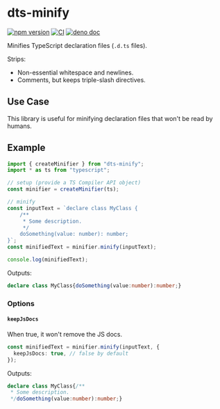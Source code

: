 # dts-minify

[![npm version](https://badge.fury.io/js/dts-minify.svg)](https://badge.fury.io/js/dts-minify)
[![CI](https://github.com/dsherret/dts-minify/workflows/CI/badge.svg)](https://github.com/dsherret/dts-minify/actions?query=workflow%3ACI)
[![deno doc](https://doc.deno.land/badge.svg)](https://doc.deno.land/https/deno.land/x/dts_minify/mod.ts)

Minifies TypeScript declaration files (`.d.ts` files).

Strips:

- Non-essential whitespace and newlines.
- Comments, but keeps triple-slash directives.

## Use Case

This library is useful for minifying declaration files that won't be read by
humans.

## Example

```ts
import { createMinifier } from "dts-minify";
import * as ts from "typescript";

// setup (provide a TS Compiler API object)
const minifier = createMinifier(ts);

// minify
const inputText = `declare class MyClass {
    /**
     * Some description.
     */
    doSomething(value: number): number;
}`;
const minifiedText = minifier.minify(inputText);

console.log(minifiedText);
```

Outputs:

<!-- deno-fmt-ignore -->

```ts
declare class MyClass{doSomething(value:number):number;}
```

### Options

#### `keepJsDocs`

When true, it won't remove the JS docs.

```ts
const minifiedText = minifier.minify(inputText, {
  keepJsDocs: true, // false by default
});
```

Outputs:

<!-- deno-fmt-ignore -->

```ts
declare class MyClass{/**
 * Some description.
 */doSomething(value:number):number;}
```
